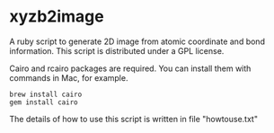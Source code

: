 # xyzb2image
A ruby script to generate 2D image from atomic coordinate and bond information. This script is distributed under a GPL license.

Cairo and rcairo packages are required. You can install them with commands  in Mac, for example.
```
brew install cairo
gem install cairo
```

The details of how to use this script is written in file "howtouse.txt"

